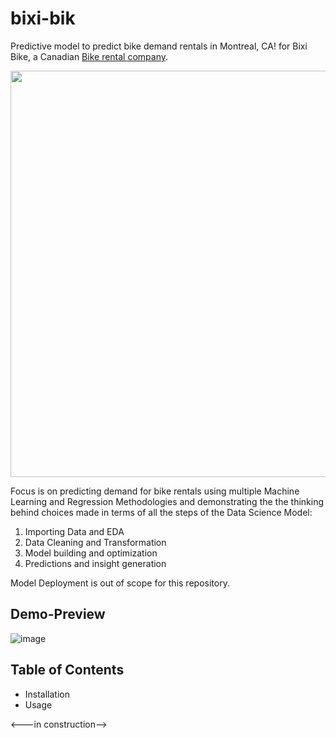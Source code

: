 # bixi-bik
Predictive model to predict bike demand rentals in Montreal, CA! for Bixi Bike, a Canadian [Bike rental company](https://bixi.com/en).

<img src="https://user-images.githubusercontent.com/11264831/114998493-a25e5c80-9ebe-11eb-8e2f-45cbd2ef084d.png" width="1280" height="650">

Focus is on predicting demand for bike rentals using multiple Machine Learning and Regression Methodologies and demonstrating the the thinking behind choices made in terms of all the steps of the Data Science Model:
1. Importing Data and EDA
2. Data Cleaning and Transformation
3. Model building and optimization
4. Predictions and insight generation 

Model Deployment is out of scope for this repository. 

##

## Demo-Preview

![image](https://user-images.githubusercontent.com/11264831/114997045-15ff6a00-9ebd-11eb-8e1e-3bb7914fa45c.png)


## Table of  Contents

 * Installation
 * Usage
 
 <---in construction-->
